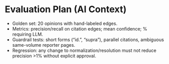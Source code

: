 # Evaluation Plan (AI Context)

- Golden set: 20 opinions with hand-labeled edges.
- Metrics: precision/recall on citation edges; mean confidence; % requiring LLM.
- Guardrail tests: short forms (“id.”, “supra”), parallel citations, ambiguous same-volume reporter pages.
- Regression: any change to normalization/resolution must not reduce precision >1% without explicit approval.
